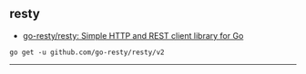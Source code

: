 ## resty

- [go-resty/resty: Simple HTTP and REST client library for Go](https://github.com/go-resty/resty) 


```
go get -u github.com/go-resty/resty/v2
```

----

